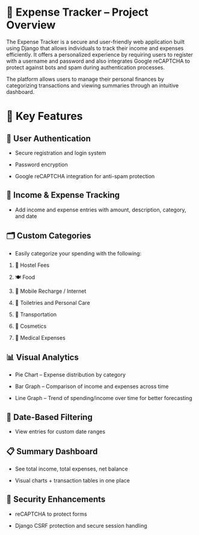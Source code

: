 # 💼 Expense Tracker – Project Overview

The Expense Tracker is a secure and user-friendly web application built using Django that allows individuals to track their income and expenses efficiently. It offers a personalized experience by requiring users to register with a username and password and also integrates Google reCAPTCHA to protect against bots and spam during authentication processes.

The platform allows users to manage their personal finances by categorizing transactions and viewing summaries through an intuitive dashboard.
# 🚀 Key Features
## 🔐 User Authentication

- Secure registration and login system

- Password encryption

- Google reCAPTCHA integration for anti-spam protection

## 🧾 Income & Expense Tracking

- Add income and expense entries with amount, description, category, and date

## 🗂️ Custom Categories

- Easily categorize your spending with the following:

1. 🏨 Hostel Fees

2. 🍽️ Food

3. 📱 Mobile Recharge / Internet

4. 🧼 Toiletries and Personal Care

5. 🚌 Transportation

6. 💄 Cosmetics

7. 💊 Medical Expenses

## 📊 Visual Analytics

* Pie Chart – Expense distribution by category

* Bar Graph – Comparison of income and expenses across time

* Line Graph – Trend of spending/income over time for better forecasting

## 📅 Date-Based Filtering

- View entries for custom date ranges

## 📋 Summary Dashboard

- See total income, total expenses, net balance

- Visual charts + transaction tables in one place

## 🧠 Security Enhancements

- reCAPTCHA to protect forms

- Django CSRF protection and secure session handling

